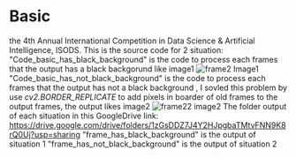 # Basic
the 4th Annual International Competition in Data Science &amp; Artificial Intelligence, ISODS.
This is the source code for 2 situation:
"Code_basic_has_black_background" is the code to process each frames that the output has a black backgorund like image1
![frame2](https://github.com/RyanPham19092002/Basic/assets/122810752/daaa2e5b-68c4-410c-a009-4004944af977)
Image1
"Code_basic_has_not_black_background" is the code to process each frames that the output has not a black background , I sovled this problem by use _cv2.BORDER_REPLICATE_ to add pixels in boarder of old frames to the output frames, the output likes image2
![frame22](https://github.com/RyanPham19092002/Basic/assets/122810752/506c55b6-a76e-4741-9e72-1ed64671e8e7)
image2
The folder output of each situation in this GoogleDrive link: https://drive.google.com/drive/folders/1zGsDDZ7J4Y2HJpgbaTMtvFNN9K8rQ0Uj?usp=sharing
"frame_has_black_background" is the output of situation 1
"frame_has_not_black_background" is the output of situation 2
